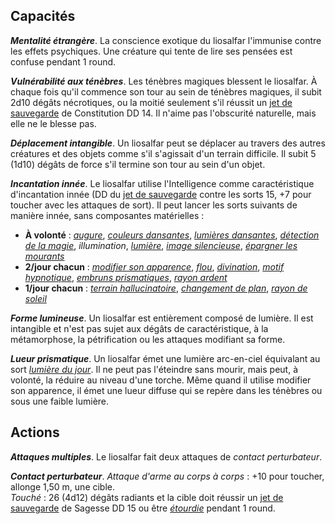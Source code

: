 ## Capacités
_**Mentalité étrangère**_. La conscience exotique du liosalfar l'immunise contre les effets psychiques. Une créature qui tente de lire ses pensées est confuse pendant 1 round.

_**Vulnérabilité aux ténèbres**_. Les ténèbres magiques blessent le liosalfar. À chaque fois qu'il commence son tour au sein de ténèbres magiques, il subit 2d10 dégâts nécrotiques, ou la moitié seulement s'il réussit un [jet de sauvegarde](/utiliser-les-caracteristiques/#jets-de-sauvegarde) de Constitution DD 14. Il n'aime pas l'obscurité naturelle, mais elle ne le blesse pas.

_**Déplacement intangible**_. Un liosalfar peut se déplacer au travers des autres créatures et des objets comme s'il s'agissait d'un terrain difficile. Il subit 5 (1d10) dégâts de force s'il termine son tour au sein d'un objet.

_**Incantation innée**_. Le liosalfar utilise l'Intelligence comme caractéristique d'incantation innée (DD du [jet de sauvegarde](/utiliser-les-caracteristiques/#jets-de-sauvegarde) contre les sorts 15, +7 pour toucher avec les attaques de sort). Il peut lancer les sorts suivants de manière innée, sans composantes matérielles :
* **À volonté** : [_augure_](/grimoire/augure/), [_couleurs dansantes_](/grimoire/couleurs-dansantes/), [_lumières dansantes_](/grimoire/lumieres-dansantes/), [_détection de la magie_](/grimoire/detection-de-la-magie/), _illumination_, [_lumière_](/grimoire/lumiere/), [_image silencieuse_](/grimoire/image-silencieuse/), [_épargner les mourants_](/grimoire/epargner-les-mourants/)
* **2/jour chacun** : [_modifier son apparence_](/grimoire/modifier-son-apparence/), [_flou_](/grimoire/flou/), [_divination_](/grimoire/divination/), [_motif hypnotique_](/grimoire/motif-hypnotique/), [_embruns prismatiques_](/grimoire/embruns-prismatiques/), [_rayon ardent_](/grimoire/rayon-ardent/)
* **1/jour chacun** : [_terrain hallucinatoire_](/grimoire/terrain-hallucinatoire/), [_changement de plan_](/grimoire/changement-de-plan/), [_rayon de soleil_](/grimoire/rayon-de-soleil/)

_**Forme lumineuse**_. Un liosalfar est entièrement composé de lumière. Il est intangible et n'est pas sujet aux dégâts de caractéristique, à la métamorphose, la pétrification ou les attaques modifiant sa forme.

_**Lueur prismatique**_. Un liosalfar émet une lumière arc-en-ciel équivalant au sort [_lumière du jour_](/grimoire/lumiere-du-jour/). Il ne peut pas l'éteindre sans mourir, mais peut, à volonté, la réduire au niveau d'une torche. Même quand il utilise modifier son apparence, il émet une lueur diffuse qui se repère dans les ténèbres ou sous une faible lumière.

## Actions
_**Attaques multiples**_. Le liosalfar fait deux attaques de _contact perturbateur_.

_**Contact perturbateur**_. _Attaque d'arme au corps à corps_ : +10 pour toucher, allonge 1,50 m, une cible.  
_Touché_ : 26 (4d12) dégâts radiants et la cible doit réussir un [jet de sauvegarde](/utiliser-les-caracteristiques/#jets-de-sauvegarde) de Sagesse DD 15 ou être [_étourdie_](/gerer-la-sante-du-personnage/#etourdi) pendant 1 round.

